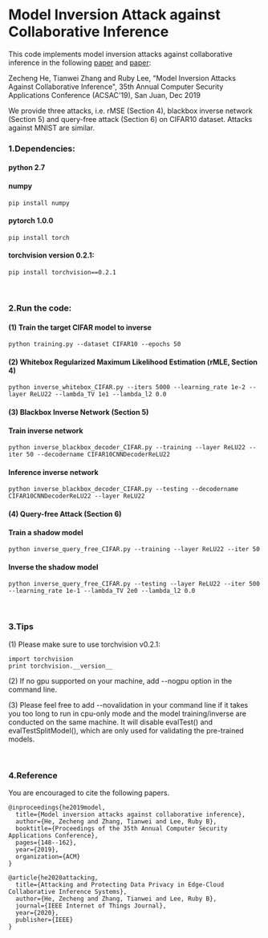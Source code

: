 # Model Inversion Attack against Collaborative Inference

This code implements model inversion attacks against collaborative inference in the following [paper](https://github.com/zechenghe/Inverse_Collaborative_Inference/blob/master/Model%20Inversion%20Attacks%20Against%20Collaborative%20Inference.pdf) and [paper]():

Zecheng He, Tianwei Zhang and Ruby Lee, "Model Inversion Attacks Against Collaborative Inference", 35th Annual Computer Security Applications Conference (ACSAC'19), San Juan, Dec 2019

We provide three attacks, i.e. rMSE (Section 4), blackbox inverse network (Section 5) and query-free attack (Section 6) on CIFAR10 dataset. Attacks against MNIST are similar.

### 1.Dependencies:
#### python 2.7
#### numpy
    pip install numpy
#### pytorch 1.0.0
    pip install torch
#### torchvision version 0.2.1:
    pip install torchvision==0.2.1

<br/>

### 2.Run the code:
#### (1) Train the target CIFAR model to inverse

    python training.py --dataset CIFAR10 --epochs 50

#### (2) Whitebox Regularized Maximum Likelihood Estimation (rMLE, Section 4)

    python inverse_whitebox_CIFAR.py --iters 5000 --learning_rate 1e-2 --layer ReLU22 --lambda_TV 1e1 --lambda_l2 0.0

#### (3) Blackbox Inverse Network (Section 5)
#### Train inverse network
    python inverse_blackbox_decoder_CIFAR.py --training --layer ReLU22 --iter 50 --decodername CIFAR10CNNDecoderReLU22
#### Inference inverse network
    python inverse_blackbox_decoder_CIFAR.py --testing --decodername CIFAR10CNNDecoderReLU22 --layer ReLU22

#### (4) Query-free Attack (Section 6)

#### Train a shadow model
    python inverse_query_free_CIFAR.py --training --layer ReLU22 --iter 50

#### Inverse the shadow model
    python inverse_query_free_CIFAR.py --testing --layer ReLU22 --iter 500 --learning_rate 1e-1 --lambda_TV 2e0 --lambda_l2 0.0

<br/>

### 3.Tips

(1) Please make sure to use torchvision v0.2.1:

    import torchvision
    print torchvision.__version__

(2) If no gpu supported on your machine, add --nogpu option in the command line.

(3) Please feel free to add --novalidation in your command line if it takes you too long to run in cpu-only mode and the model training/inverse are conducted on the same machine. It will disable evalTest() and evalTestSplitModel(), which are only used for validating the pre-trained models.

<br/>

### 4.Reference
You are encouraged to cite the following papers.
```
@inproceedings{he2019model,
  title={Model inversion attacks against collaborative inference},
  author={He, Zecheng and Zhang, Tianwei and Lee, Ruby B},
  booktitle={Proceedings of the 35th Annual Computer Security Applications Conference},
  pages={148--162},
  year={2019},
  organization={ACM}
}

@article{he2020attacking,
  title={Attacking and Protecting Data Privacy in Edge-Cloud Collaborative Inference Systems},
  author={He, Zecheng and Zhang, Tianwei and Lee, Ruby B},
  journal={IEEE Internet of Things Journal},
  year={2020},
  publisher={IEEE}
}
```

